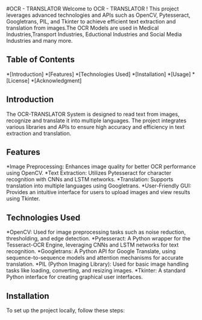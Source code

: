 #OCR - TRANSLATOR
Welcome to OCR - TRANSLATOR ! This project leverages advanced technologies and APIs such as OpenCV, Pytesseract, Googletrans, PIL, and Tkinter to achieve efficient text extraction and translation from images.The OCR Models are used in Medical Industries,Transport Industries, Eductional Industries and Social Media Industries and many more.
## Table of Contents
*[Introduction] 
*[Features]
*[Technologies Used]
*[Installation]
*[Usage]
*[License]
*[Acknowledgment]

## Introduction
The OCR-TRANSLATOR System is designed to read text from images, recognize and translate it into multiple languages. The project integrates various libraries and APIs to ensure high accuracy and efficiency in text extraction and translation.

## Features
*Image Preprocessing: Enhances image quality for better OCR performance using OpenCV.
*Text Extraction: Utilizes Pytesseract for character recognition with CNNs and LSTM networks.
*Translation: Supports translation into multiple languages using Googletrans.
*User-Friendly GUI: Provides an intuitive interface for users to upload images and view results using Tkinter.

## Technologies Used
*OpenCV: Used for image preprocessing tasks such as noise reduction, thresholding, and edge detection.
*Pytesseract: A Python wrapper for the Tesseract-OCR Engine, leveraging CNNs and LSTM networks for text recognition.
*Googletrans: A Python API for Google Translate, using sequence-to-sequence models and attention mechanisms for accurate translation.
*PIL (Python Imaging Library): Used for basic image handling tasks like loading, converting, and resizing images.
*Tkinter: A standard Python interface for creating graphical user interfaces.

## Installation
To set up the project locally, follow these steps:


